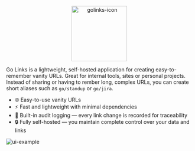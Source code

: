 <p align="center">
  <img src="https://github.com/user-attachments/assets/beffcad9-83c8-43a0-859c-af0eadb22150" alt="golinks-icon" width="150" />
</p>

Go Links is a lightweight, self-hosted application for creating easy-to-remember vanity URLs. Great for internal tools, sites or personal projects.
Instead of sharing or having to rember long, complex URLs, you can create short aliases such as `go/standup` or `go/jira`.

- 🌐 Easy-to-use vanity URLs
- ⚡ Fast and lightweight with minimal dependencies
- 📝 Built-in audit logging — every link change is recorded for traceability
- 🔒 Fully self-hosted — you maintain complete control over your data and links

  
![ui-example](https://github.com/user-attachments/assets/e76a215a-c252-4194-a9ea-3d49d5929145)
